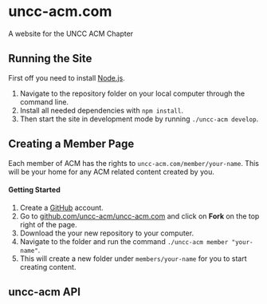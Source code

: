 # uncc-acm.com
A website for the UNCC ACM Chapter

## Running the Site

First off you need to install [Node.js](https://nodejs.org/en/).

1. Navigate to the repository folder on your local computer through the command line.
2. Install all needed dependencies with `npm install`.
3. Then start the site in development mode by running `./uncc-acm develop`.

## Creating a Member Page

Each member of ACM has the rights to `uncc-acm.com/member/your-name`. This will be your home for any ACM related content created by you.

#### Getting Started
1. Create a [GitHub](https://github.com/) account.
2. Go to [github.com/uncc-acm/uncc-acm.com](https://github.com/uncc-acm/uncc-acm.com) and click on **Fork** on the top right of the page.
3. Download the your new repository to your computer.
4. Navigate to the folder and run the command `./uncc-acm member "your-name"`.
5. This will create a new folder under `members/your-name` for you to start creating content.

## uncc-acm API
